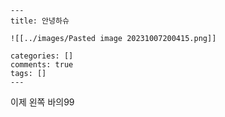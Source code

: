 

```
---
title: 안녕하슈

![[../images/Pasted image 20231007200415.png]]

categories: []
comments: true
tags: []
---
```

이제 왼쪽 바의99


